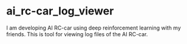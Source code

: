 # ai_rc-car_log_viewer
I am developing AI RC-car using deep reinforcement learning with my friends. This is tool for viewing log files of the AI RC-car.
